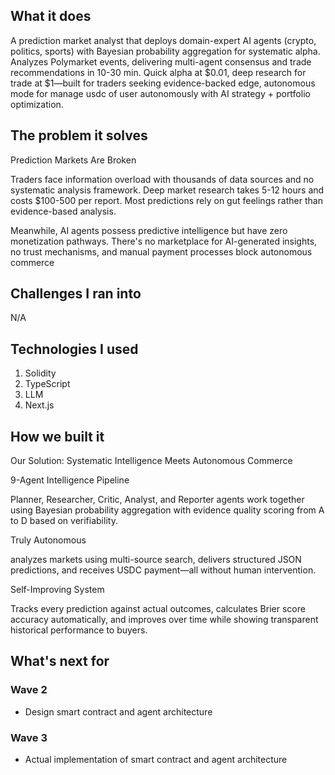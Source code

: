 ## What it does
A prediction market analyst that deploys domain-expert AI agents (crypto, politics, sports) with Bayesian probability 
  aggregation for systematic alpha. Analyzes Polymarket events, delivering multi-agent consensus and trade recommendations in 
  10-30 min. Quick alpha at $0.01, deep research for trade at $1—built for traders seeking evidence-backed edge, autonomous mode for manage usdc of user autonomously with AI strategy + portfolio optimization.

## The problem it solves
Prediction Markets Are Broken

Traders face information overload with thousands of data sources and no systematic analysis framework. Deep market research takes 5-12 hours and costs $100-500 per report. Most predictions rely on gut feelings rather than evidence-based analysis.

Meanwhile, AI agents possess predictive intelligence but have zero monetization pathways. There's no marketplace for AI-generated insights, no trust mechanisms, and manual payment processes block autonomous commerce

## Challenges I ran into
N/A

## Technologies I used
1. Solidity
2. TypeScript
3. LLM
4. Next.js

## How we built it
Our Solution: Systematic Intelligence Meets Autonomous Commerce

9-Agent Intelligence Pipeline

Planner, Researcher, Critic, Analyst, and Reporter agents work together using Bayesian probability aggregation with evidence quality scoring from A to D based on verifiability.

Truly Autonomous

analyzes markets using multi-source search, delivers structured JSON predictions, and receives USDC payment—all without human intervention.

Self-Improving System

Tracks every prediction against actual outcomes, calculates Brier score accuracy automatically, and improves over time while showing transparent historical performance to buyers.

## What's next for
### Wave 2
- Design smart contract and agent architecture
### Wave 3
- Actual implementation of smart contract and agent architecture
